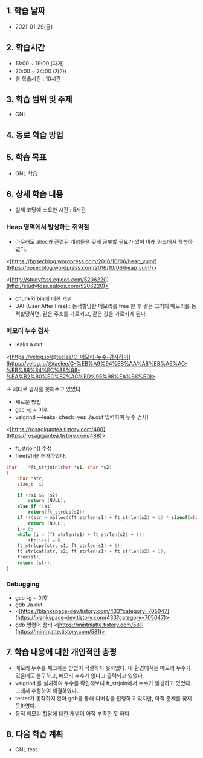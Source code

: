 ## 1. 학습 날짜
+ 2021-01-29(금)

## 2. 학습시간
+ 13:00 ~ 19:00 (자가)   
+ 20:00 ~ 24:00 (자가)
+ 총 학습시간 : 10시간

## 3. 학습 범위 및 주제
+ GNL

## 4. 동료 학습 방법


## 5. 학습 목표
+ GNL 학습

## 6. 상세 학습 내용
+ 실제 코딩에 소요한 시간 : 5시간    
    
### Heap 영역에서 발생하는 취약점

- 아무래도 alloc과 관련된 개념들을 깊게 공부할 필요가 있어 아래 링크에서 학습하였다.

<[https://bpsecblog.wordpress.com/2016/10/06/heap_vuln/](https://bpsecblog.wordpress.com/2016/10/06/heap_vuln/)>

<[http://studyfoss.egloos.com/5206220](http://studyfoss.egloos.com/5206220)>

- chunk와 bin에 대한 개념
- UAF(User After Free) : 동적할당한 메모리를 free 한 후 같은 크기의 메모리를 동적할당하면, 같은 주소를 가르키고, 같은 값을 가르키게 된다.

### 메모리 누수 검사

- leaks a.out

<[https://velog.io/@taelee/C-메모리-누수-검사하기](https://velog.io/@taelee/C-%EB%A9%94%EB%AA%A8%EB%A6%AC-%EB%88%84%EC%88%98-%EA%B2%80%EC%82%AC%ED%95%98%EA%B8%B0)>

→ 제대로 검사를 못해주고 있었다.

- 새로운 방법
- gcc -g ~ 이후
- valgrind —leaks=check=yes ./a.out  입력하여 누수 검사!

<[https://rosagigantea.tistory.com/488](https://rosagigantea.tistory.com/488)>

+ ft_strjoin() 수정
+ free(s1)을 추가하였다.
```c
char	*ft_strjoin(char *s1, char *s2)
{
	char *str;
	size_t 	i;

	if (!s1 && !s2)
		return (NULL);
	else if (!s1)
		return(ft_strdup(s2));
	if (!(str = malloc((ft_strlen(s1) + ft_strlen(s2) + 1) * sizeof(char))))
		return (NULL);
	i = 0;
	while (i < (ft_strlen(s1) + ft_strlen(s2) + 1))
		str[i++] = 0;
	ft_strlcpy(str, s1, ft_strlen(s1) + 1);
	ft_strlcat(str, s2, ft_strlen(s1) + ft_strlen(s2) + 1);
	free(s1);
	return (str);
}
```

### Debugging

- gcc -g ~ 이후
- gdb ./a.out
- <[https://blankspace-dev.tistory.com/433?category=705047](https://blankspace-dev.tistory.com/433?category=705047)>
- gdb 명령어 정리 <[https://mintnlatte.tistory.com/581](https://mintnlatte.tistory.com/581)>



## 7. 학습 내용에 대한 개인적인 총평
+ 메모리 누수를 체크하는 방법이 적절하지 못하였다. 내 환경에서는 메모리 누수가 있음에도 불구하고, 메모리 누수가 없다고 출력되고 있었다.
+ valgrind 를 설치하여 누수를 확인해보니 ft_strjoin에서 누수가 발생하고 있었다. 그래서 수정하여 해결하였다.
+ tester가 동작하지 않아 gdb를 통해 디버깅을 진행하고 있지만, 아직 문제를 찾지 못하였다.
+ 동적 메모리 할당에 대한 개념이 아직 부족한 듯 하다.

## 8. 다음 학습 계획
+ GNL test